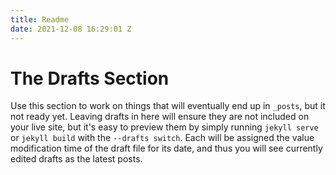 ```yaml
---
title: Readme
date: 2021-12-08 16:29:01 Z
---
```


# The Drafts Section

Use this section to work on things that will eventually end up in `_posts`, but it not ready yet. Leaving drafts in here will ensure they are not included on your live site, but it's easy to preview them  by simply running `jekyll serve` or `jekyll build` with the `--drafts switch`. Each will be assigned the value modification time of the draft file for its date, and thus you will see currently edited drafts as the latest posts.
